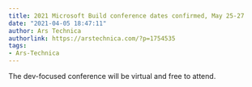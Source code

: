 ```yaml
---
title: 2021 Microsoft Build conference dates confirmed, May 25-27
date: "2021-04-05 18:47:11"
author: Ars Technica
authorlink: https://arstechnica.com/?p=1754535
tags:
- Ars-Technica
---
```

The dev-focused conference will be virtual and free to attend.